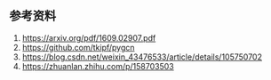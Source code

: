 ## 参考资料

1. https://arxiv.org/pdf/1609.02907.pdf
2. https://github.com/tkipf/pygcn
3. https://blog.csdn.net/weixin_43476533/article/details/105750702
4. https://zhuanlan.zhihu.com/p/158703503